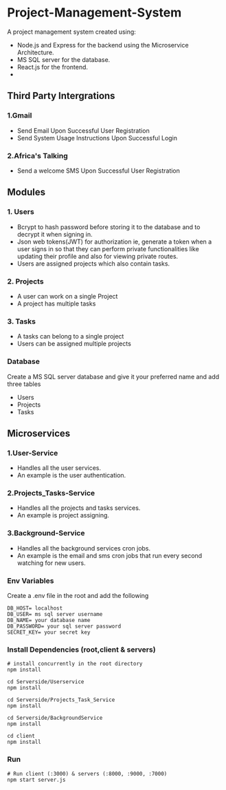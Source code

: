 # Project-Management-System
A project management system created using:
- Node.js and Express for the backend using the Microservice Architecture.
- MS SQL server for the database.
- React.js for the frontend.
- 
## Third Party Intergrations
### 1.Gmail
  - Send Email Upon Successful User Registration
  - Send System Usage Instructions Upon Successful Login
### 2.Africa's Talking
  - Send a welcome SMS Upon Successful User Registration
## Modules
### 1. Users
  - Bcrypt to hash password before storing it to the database and to decrypt it when signing in.
  - Json web tokens(JWT) for authorization ie, generate a token when a user signs in so that they can perform private functionalities like updating their profile
  and also for viewing private routes.
  - Users are assigned projects which also contain tasks.
### 2. Projects
  - A user can work on a single Project
  - A project has multiple tasks
  
### 3. Tasks
  - A tasks can belong to a single project
  - Users can be assigned multiple projects

### Database

Create a MS SQL server database and give it your preferred name and add three tables
  - Users
  - Projects
  - Tasks
  
## Microservices
### 1.User-Service
  - Handles all the user services.
  - An example is the user authentication.
### 2.Projects_Tasks-Service
  - Handles all the projects and tasks services.
  - An example is project assigning.
### 3.Background-Service
  - Handles all the background services cron jobs.
  - An example is the email and sms cron jobs that run every second watching for new users.

### Env Variables

Create a .env file in the root and add the following
```
DB_HOST= localhost
DB_USER= ms sql server username
DB_NAME= your database name
DB_PASSWORD= your sql server password
SECRET_KEY= your secret key

```

### Install Dependencies (root,client & servers)

```
# install concurrently in the root directory
npm install

cd Serverside/Userservice
npm install

cd Serverside/Projects_Task_Service
npm install

cd Serverside/BackgroundService
npm install

cd client
npm install
```

### Run

```
# Run client (:3000) & servers (:8000, :9000, :7000)
npm start server.js

